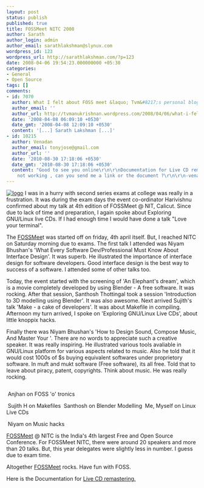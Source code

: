 ```yaml
---
layout: post
status: publish
published: true
title: FOSSMeet NITC 2008
author: Sarath
author_login: admin
author_email: sarathlakshman@slynux.com
wordpress_id: 123
wordpress_url: http://sarathlakshman.com/?p=123
date: 2008-04-06 19:54:23.000000000 +05:30
categories:
- General
- Open Source
tags: []
comments:
- id: 7070
  author: What I felt about FOSS meet &laquo; Tvm&#8217;s personal blog
  author_email: ''
  author_url: http://tvmanukrishnan.wordpress.com/2008/04/06/what-i-felt-about-foss-meet/
  date: '2008-04-08 06:09:10 +0530'
  date_gmt: '2008-04-08 12:09:10 +0530'
  content: '[...] Sarath Lakshman [...]'
- id: 10215
  author: Venadan
  author_email: tonyjose@gmail.com
  author_url: ''
  date: '2010-08-30 17:18:06 +0530'
  date_gmt: '2010-08-30 17:18:06 +0530'
  content: "Good to see you online\r\n\r\nDocumentation for Live CD remastering is
    not working , can you send me a link or the document ?\r\n\r\n-venadan"
---
```

<a href="http://fossmeet.in"><img src="http://bp1.blogger.com/_D-EiCDQqqac/R5bksSTQFwI/AAAAAAAAANM/vLzh_NbV1Fk/s320/fossmeet2.jpg" alt="logo" /></a>
I was in a hurry with second series exams at college was really in a frustration. It was during the exam days the event co-ordinator Harivishnu confirmed about my talk at 4th edition of FOSSMeet @ NIT, Calicut. Since due to lack of time and preparation, I again spoke about Exploring GNU/Linux live CDs. If I had enough time I would have done a talk "Love your terminal".

The <a href="http://fossmeet.in">FOSSMee</a>t was started off on friday, 4th april itself. But, I reached NITC on Saturday morning due to exams. The first talk I attended was Niyam Bhushan's 'What Every Software Dev/Professional Must Know About Interface Design'. It was superb. He illustrated the importance of interface design for software developers. Good interface design is the best way to success of a software. I attended some of other talks too.

Today, the event started with the screening of 'An Elephant's dream', which is a movie completely developed by using Blender - A free software. It was rocking. After that session, Santhosh Thottingal took a session 'Introduction to 3D modelling using Blender'. It was also awesome. Next arrived Sujith's talk 'Make - a cake of developers'. It was about Makefile in compiling.  Afternoon my turn arrived, I spoke on 'Exploring GNU/Linux Live CDs', about little knoppix hacks.

Finally there was Niyam Bhushan's 'How to Design Sound, Compose Music, And Master Your '. There are no words to appreciate such a creative speaker. It was really inspiring. He illustrated various tools avaliable in GNU/Linux platform for various aspects related to music. Also he told that it would cost 1000s  of $s buying equivalent softwares under proprietory software. In muft and mukt software (Free software), its all free. Told that to leave about piracy, patent, copyrights. Think about music. He was really rocking.

<a href="http://www.flickr.com/photos/sarath_slynux/2393858651/"><img src="http://farm3.static.flickr.com/2186/2393858651_740fdf9d9f_m.jpg" alt="" /></a> 

<a href="http://www.flickr.com/photos/sarath_slynux/2394691828/"><img src="http://farm3.static.flickr.com/2300/2394691828_0578e4242c_m.jpg" alt="" /></a>
Anjhan on FOSS 'o' tronics

<a href="http://www.flickr.com/photos/sarath_slynux/2394694716/"><img src="http://farm3.static.flickr.com/2333/2394694716_78eb796877_m.jpg" alt="" /></a>
Sujith H on Makefiles
<a href="http://www.flickr.com/photos/sarath_slynux/2393863411/"><img src="http://farm4.static.flickr.com/3247/2393863411_291445c01d_m.jpg" alt="" /></a>
Santhosh on Blender Modelling
<a href="http://www.flickr.com/photos/sarath_slynux/2393867193/"><img src="http://farm3.static.flickr.com/2022/2393867193_46d85aea1c_m.jpg" alt="" /></a>
Me, Myself on Linux Live CDs
<img src="http://farm3.static.flickr.com/2316/2394758394_d1a71acede_m.jpg" alt="" />

<a href="http://www.flickr.com/photos/sarath_slynux/2393869123/"><img src="http://farm3.static.flickr.com/2361/2393869123_0e5cc1731b_m.jpg" alt="" /></a>
Niyam on Music hacks


<a href="http://fossmeet.in">FOSSMeet</a> @ NITC is the India's 4th largest Free and Open Source Conference. For FOSSMeet NITC, there were around 20 speakers and more than 20 talks. But, this year delegates were slightly less in number. I guess due to exam time.

Altogether <a href="http://fossmeet.in">FOSSMeet</a> rocks. Have fun with FOSS.

Here is the Documentation for <a href="http://sarathlakshman.com/?page_id=18">Live CD remastering.</a>
